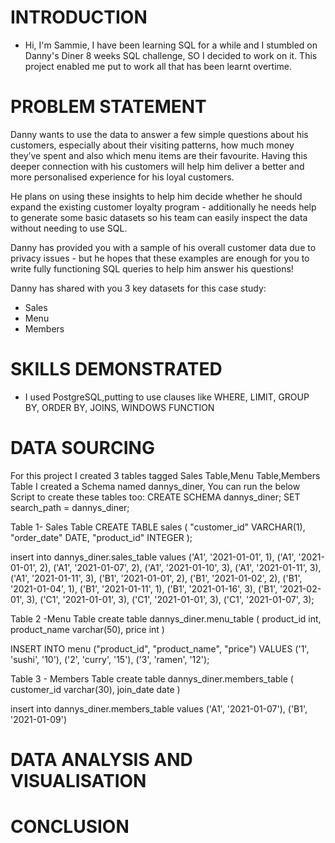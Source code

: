 # INTRODUCTION
- Hi, I'm Sammie, I have been learning SQL for a while and I stumbled on Danny's Diner 8 weeks SQL challenge, SO I decided to work on it. This project enabled me put to work all that has been learnt overtime. 


# PROBLEM STATEMENT
Danny wants to use the data to answer a few simple questions about his customers, especially about their visiting patterns, how much money they’ve spent and also which menu items are their favourite. Having this deeper connection with his customers will help him deliver a better and more personalised experience for his loyal customers.

He plans on using these insights to help him decide whether he should expand the existing customer loyalty program - additionally he needs help to generate some basic datasets so his team can easily inspect the data without needing to use SQL.

Danny has provided you with a sample of his overall customer data due to privacy issues - but he hopes that these examples are enough for you to write fully functioning SQL queries to help him answer his questions!

Danny has shared with you 3 key datasets for this case study:
- Sales
- Menu
- Members 

# SKILLS DEMONSTRATED
- I used PostgreSQL,putting to use clauses like WHERE, LIMIT, GROUP BY, ORDER BY, JOINS, WINDOWS FUNCTION 

# DATA SOURCING
 For this project I created 3 tables tagged Sales Table,Menu Table,Members Table
 I created a Schema named dannys_diner, You can run the below Script to create these tables too:
 CREATE SCHEMA dannys_diner;
 SET search_path = dannys_diner;

 
Table 1- Sales Table
CREATE TABLE sales (
  "customer_id" VARCHAR(1),
  "order_date" DATE,
  "product_id" INTEGER
);

insert into dannys_diner.sales_table
values     ('A1', '2021-01-01', 1),
	   ('A1', '2021-01-01', 2),
	   ('A1', '2021-01-07', 2),
	   ('A1', '2021-01-10', 3),
	   ('A1', '2021-01-11', 3),
	   ('A1', '2021-01-11', 3),
	   ('B1', '2021-01-01', 2),
	   ('B1', '2021-01-02', 2),
	   ('B1', '2021-01-04', 1),
	   ('B1', '2021-01-11', 1),
	   ('B1', '2021-01-16', 3),
	   ('B1', '2021-02-01', 3),
	   ('C1', '2021-01-01', 3),
	   ('C1', '2021-01-01', 3),
	   ('C1', '2021-01-07', 3);
	   



Table 2 -Menu Table
create table dannys_diner.menu_table 
(
		product_id int,
		product_name varchar(50),
		price int
)


INSERT INTO menu
("product_id", "product_name", "price")
VALUES
  ('1', 'sushi', '10'),
  ('2', 'curry', '15'),
  ('3', 'ramen', '12');


Table 3 - Members Table
create table dannys_diner.members_table 
(
		customer_id varchar(30),
		join_date date
)

insert into dannys_diner.members_table
values 		('A1', '2021-01-07'),
		('B1', '2021-01-09')
			
# DATA ANALYSIS AND VISUALISATION
# CONCLUSION
